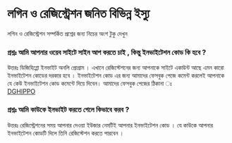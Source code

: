 # লগিন ও রেজিস্ট্রেশন জনিত বিভিন্ন ইস্যু 

লগিন ও রেজিস্ট্রেশন সম্পর্কিত প্রশ্নের জন্য নিচের অংশ টুকু দেখুন 

### প্রশ্নঃ আমি আপনার ওয়েব সাইটে সাইন আপ করতে চাই , কিন্তু ইনভাইটেশন কোড কি হবে ?   

উত্তরঃ ডিজিহিপ্পো ইনভাইট অনলি প্রোগ্রাম । এখানে রেজিস্টেশনের জন্য আপনাকে সাইটে একাউন্ট আছে এমন কারো ইনভাইটেশন কোডের দরকার হবে । ইনভাইটেশন কোড এর জন্য আমাদের ফেসবুক পেজে কমেন্ট করলেই আপনাকে যে কেউ ইনভাইটেশন কোড কমেন্টে দিয়ে দিবেন। আমাদের ফেসবুক পেজের ঠিকানা ঃ  
[DGHIPPO](https://www.facebook.com/dghippo)

### প্রশ্নঃ আমি কাউকে ইনভাইট করতে গেলে কিভাবে করব ?

উত্তরঃ রেজিস্ট্রেশনের সময় আপনার দেওয়া ইউজার নেমটিই আপনার ইনভাইটেশন কোড । যে কাউকে আপনার  ইনভাইটেশন কোডটি দিলে তিনি রেজিস্টেশন করতে পারবেন । 



